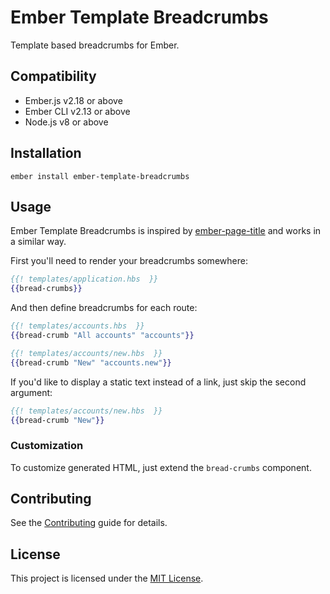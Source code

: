 Ember Template Breadcrumbs
==============================================================================

Template based breadcrumbs for Ember.


Compatibility
------------------------------------------------------------------------------

* Ember.js v2.18 or above
* Ember CLI v2.13 or above
* Node.js v8 or above


Installation
------------------------------------------------------------------------------

```
ember install ember-template-breadcrumbs
```


Usage
------------------------------------------------------------------------------

Ember Template Breadcrumbs is inspired by [ember-page-title](https://github.com/adopted-ember-addons/ember-page-title)
and works in a similar way.

First you'll need to render your breadcrumbs somewhere:

```handlebars
{{! templates/application.hbs  }}
{{bread-crumbs}}
```

And then define breadcrumbs for each route:

```handlebars
{{! templates/accounts.hbs  }}
{{bread-crumb "All accounts" "accounts"}}
```

```handlebars
{{! templates/accounts/new.hbs  }}
{{bread-crumb "New" "accounts.new"}}
```

If you'd like to display a static text instead of a link, just skip the second argument:

```handlebars
{{! templates/accounts/new.hbs  }}
{{bread-crumb "New"}}
```

### Customization

To customize generated HTML, just extend the `bread-crumbs` component.

Contributing
------------------------------------------------------------------------------

See the [Contributing](CONTRIBUTING.md) guide for details.


License
------------------------------------------------------------------------------

This project is licensed under the [MIT License](LICENSE.md).
